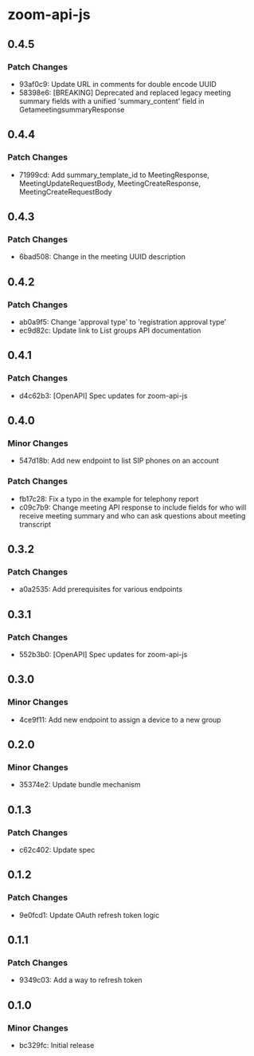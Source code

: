 # zoom-api-js

## 0.4.5

### Patch Changes

- 93af0c9: Update URL in comments for double encode UUID
- 58398e6: [BREAKING] Deprecated and replaced legacy meeting summary fields with a unified 'summary_content' field in GetameetingsummaryResponse

## 0.4.4

### Patch Changes

- 71999cd: Add summary_template_id to MeetingResponse, MeetingUpdateRequestBody, MeetingCreateResponse, MeetingCreateRequestBody

## 0.4.3

### Patch Changes

- 6bad508: Change in the meeting UUID description

## 0.4.2

### Patch Changes

- ab0a9f5: Change 'approval type' to 'registration approval type'
- ec9d82c: Update link to List groups API documentation

## 0.4.1

### Patch Changes

- d4c62b3: [OpenAPI] Spec updates for zoom-api-js

## 0.4.0

### Minor Changes

- 547d18b: Add new endpoint to list SIP phones on an account

### Patch Changes

- fb17c28: Fix a typo in the example for telephony report
- c09c7b9: Change meeting API response to include fields for who will receive meeting summary and who can ask questions about meeting transcript

## 0.3.2

### Patch Changes

- a0a2535: Add prerequisites for various endpoints

## 0.3.1

### Patch Changes

- 552b3b0: [OpenAPI] Spec updates for zoom-api-js

## 0.3.0

### Minor Changes

- 4ce9f11: Add new endpoint to assign a device to a new group

## 0.2.0

### Minor Changes

- 35374e2: Update bundle mechanism

## 0.1.3

### Patch Changes

- c62c402: Update spec

## 0.1.2

### Patch Changes

- 9e0fcd1: Update OAuth refresh token logic

## 0.1.1

### Patch Changes

- 9349c03: Add a way to refresh token

## 0.1.0

### Minor Changes

- bc329fc: Initial release
